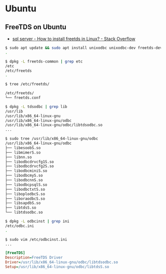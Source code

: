 # Ubuntu

## FreeTDS on Ubuntu

- [sql server - How to install freetds in Linux? - Stack Overflow](https://stackoverflow.com/questions/33341510/how-to-install-freetds-in-linux)

~~~bash
$ sudo apt update && sudo apt install unixodbc unixodbc-dev freetds-dev freetds-bin tdsodbc -y
.

$ dpkg -L freetds-common | grep etc
/etc
/etc/freetds
.

$ tree /etc/freetds/

/etc/freetds/
└── freetds.conf

~~~

~~~bash
$ dpkg -L tdsodbc | grep lib
/usr/lib
/usr/lib/x86_64-linux-gnu
/usr/lib/x86_64-linux-gnu/odbc
/usr/lib/x86_64-linux-gnu/odbc/libtdsodbc.so
...

$ sudo tree /usr/lib/x86_64-linux-gnu/odbc
/usr/lib/x86_64-linux-gnu/odbc
├── libesoobS.so
├── libmimerS.so
├── libnn.so
├── libodbcdrvcfg1S.so
├── libodbcdrvcfg2S.so
├── libodbcminiS.so
├── libodbcmyS.so
├── libodbcnnS.so
├── libodbcpsqlS.so
├── libodbctxtS.so
├── liboplodbcS.so
├── liboraodbcS.so
├── libsapdbS.so
├── libtdsS.so
└── libtdsodbc.so

~~~

~~~bash
$ dpkg -L odbcinst | grep ini
/etc/odbc.ini
.
~~~

~~~bash
$ sudo vim /etc/odbcinst.ini
...
~~~

~~~ini
[FreeTDS]
Description=FreeTDS Driver
Driver=/usr/lib/x86_64-linux-gnu/odbc/libtdsodbc.so
Setup=/usr/lib/x86_64-linux-gnu/odbc/libtdsS.so
~~~

